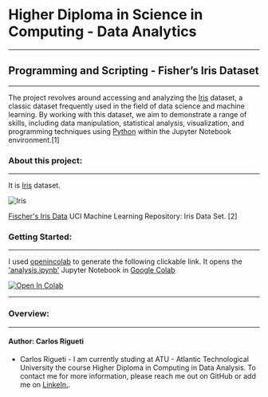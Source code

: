 # Higher Diploma in Science in Computing - Data Analytics
***
## Programming and Scripting - Fisher’s Iris Dataset
***
The project revolves around accessing and analyzing the [Iris](https://github.com/CarlosRigueti/pands-project/blob/main/iris.csv) dataset, a classic dataset frequently used in the field of data science and machine learning. By working with this dataset, we aim to demonstrate a range of skills, including data manipulation, statistical analysis, visualization, and programming techniques using [Python](https://www.python.org/) within the Jupyter Notebook environment.[1]

### About this project:
***

It is [Iris](https://github.com/CarlosRigueti/pands-project/blob/main/iris.csv) dataset.

![Iris](https://github.com/CarlosRigueti/pands-project/assets/159485788/e79c61f7-7b01-4dec-aa58-662734067af9)

[Fischer's Iris Data](https://archive.ics.uci.edu/dataset/53/iris) UCI Machine Learning Repository: Iris Data Set. [2]


### Getting Started:
***

I used [openincolab](https://openincolab.com/) to generate the following clickable link. It opens the ['analysis.ipynb'](https://raw.githubusercontent.com/CarlosRigueti/pands-project/main/analysis.ipynb) </a> Jupyter Notebook in [Google Colab](https://colab.research.google.com/)


<a target="_blank" href="https://colab.research.google.com/github/CarlosRigueti/pands-project">
  <img src="https://colab.research.google.com/assets/colab-badge.svg" alt="Open In Colab"/>
</a>


***
### Overview: 
***

#### Author: Carlos Rigueti

* Carlos Rigueti - I am currently studing at ATU - Atlantic Technological University the course Higher Diploma in Computing in Data Analysis. To contact me for more information, please reach me out on GitHub or add me on [LinkeIn.](https://www.linkedin.com/in/carlos-rigueti-b6323926/).